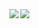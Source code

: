 <div style="display: flex;">
  <div>
    <a href="https://github.com/anuraghazra/github-readme-stats">
      <img align="left" src="https://github-readme-stats.vercel.app/api?username=waicode&count_private=true&show_icons=true&bg_color=fff" />
    </a>
  </div>
  <div>
    <a href="https://github.com/anuraghazra/github-readme-stats">
      <img align="left" src="https://github-readme-stats.vercel.app/api/top-langs/?username=waicode&count_private=true&langs_count=10&bg_color=fff" />
    </a>
  </div>
</div>
